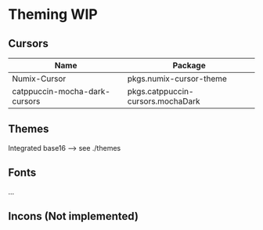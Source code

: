# Theming WIP

## Cursors

| Name                          | Package                           |
| ----------------------------- | --------------------------------- |
| Numix-Cursor                  | pkgs.numix-cursor-theme           |
| catppuccin-mocha-dark-cursors | pkgs.catppuccin-cursors.mochaDark |

## Themes

Integrated base16 --> see ./themes

## Fonts

...

## Incons (Not implemented)

